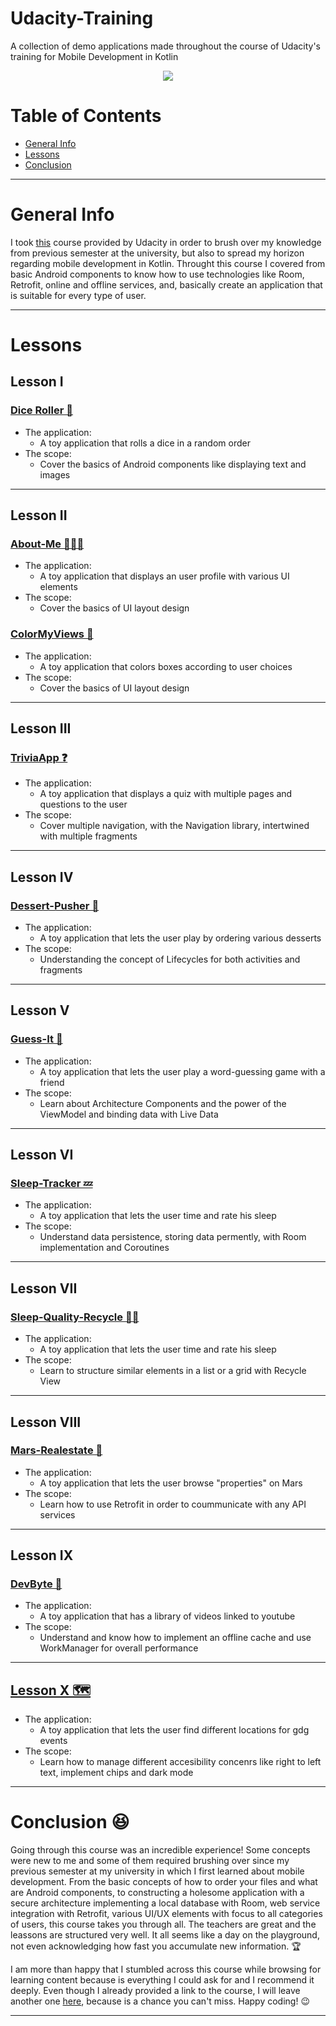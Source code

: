 # Udacity-Training
A collection of demo applications made throughout the course of Udacity's training for Mobile Development in Kotlin
<p align="center"> <img src="https://upload.wikimedia.org/wikipedia/commons/3/3b/Udacity_logo.png"> </p>

# Table of Contents
* [General Info](#general-info)
* [Lessons](#lessons)
* [Conclusion](#conclusion)

---
# General Info
I took [this](https://classroom.udacity.com/courses/ud9012) course provided by Udacity in order to brush over my knowledge from previous semester at the university, but also to spread my horizon regarding mobile development in Kotlin. Throught this course I covered from basic Android components to know how to use technologies like Room, Retrofit, online and offline services, and, basically create an application that is suitable for every type of user.

---
# Lessons

## Lesson I

### [Dice Roller 🎲](https://github.com/AndreiZavo/Dice-Roller)
* The application:
    * A toy application that rolls a dice in a random order
* The scope:
    * Cover the basics of Android components like displaying text and images

---
## Lesson II  

### [About-Me 🙎🏼‍♂️](https://github.com/AndreiZavo/About-Me)
* The application:
    * A toy application that displays an user profile with various UI elements
* The scope:
    * Cover the basics of UI layout design

### [ColorMyViews 🎨](https://github.com/AndreiZavo/ColorMyViews)
* The application:
    * A toy application that colors boxes according to user choices
* The scope:
    * Cover the basics of UI layout design

---
## Lesson III

### [TriviaApp ❓](https://github.com/AndreiZavo/TriviaApp)
* The application:
    * A toy application that displays a quiz with multiple pages and questions to the user
* The scope:
    * Cover multiple navigation, with the Navigation library, intertwined with multiple fragments 

---
## Lesson IV

### [Dessert-Pusher 🍰](https://github.com/AndreiZavo/Dessert-Pusher)
* The application:
    * A toy application that lets the user play by ordering various desserts
* The scope:
    * Understanding the concept of Lifecycles for both activities and fragments


---
## Lesson V

### [Guess-It 🔎](https://github.com/AndreiZavo/Guess-It)
* The application:
    * A toy application that lets the user play a word-guessing game with a friend
* The scope:
    * Learn about Architecture Components and the power of the ViewModel and binding data with Live Data

---
## Lesson VI

### [Sleep-Tracker 💤](https://github.com/AndreiZavo/Sleep-Tracker)
* The application:
    * A toy application that lets the user time and rate his sleep
* The scope:
    * Understand data persistence, storing data permently, with Room implementation and Coroutines

---
## Lesson VII

### [Sleep-Quality-Recycle 🛌🏼](https://github.com/AndreiZavo/Sleep-Quality-Recycle)
* The application:
    * A toy application that lets the user time and rate his sleep
* The scope:
    * Learn to structure similar elements in a list or a grid with Recycle View

---
## Lesson VIII

### [Mars-Realestate 🏡](https://github.com/AndreiZavo/Mars-Realestate)
* The application:
    * A toy application that lets the user browse "properties" on Mars
* The scope:
    * Learn how to use Retrofit in order to coummunicate with any API services

---
## Lesson IX

### [DevByte 🎩](https://github.com/AndreiZavo/DevByte)
* The application:
    * A toy application that has a library of videos linked to youtube
* The scope:
    * Understand and know how to implement an offline cache and use WorkManager for overall performance 

---
## [Lesson X 🗺](https://github.com/AndreiZavo/GDG-Finder)
* The application:
    * A toy application that lets the user find different locations for gdg events
* The scope:
    * Learn how to manage different accesibility concenrs like right to left text, implement chips and dark mode 
---
# Conclusion 😆
Going through this course was an incredible experience! Some concepts were new to me and some of them required brushing over since my previous semester at my university in which I first learned about mobile development. From the basic concepts of how to order your files and what are Android components, to constructing a holesome application with a secure architecture implementing a local database with Room, web service integration with Retrofit, various UI/UX elements with focus to all categories of users, this course takes you through all. The teachers are great and the leassons are structured very well. It all seems like a day on the playground, not even acknowledging how fast you accumulate new information. 🏆
<p> I am more than happy that I stumbled across this course while browsing for learning content because is everything I could ask for and I recommend it deeply. Even though I already provided a link to the course, I will leave another one <a href="https://classroom.udacity.com/courses/ud9012">here</a>, because is a chance you can't miss. Happy coding! 😉 </p>

---
